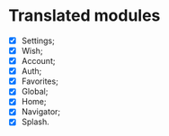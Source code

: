 # Translated modules

- [x] Settings;
- [x] Wish;
- [x] Account;
- [x] Auth;
- [x] Favorites;
- [x] Global;
- [x] Home;
- [x] Navigator;
- [x] Splash.